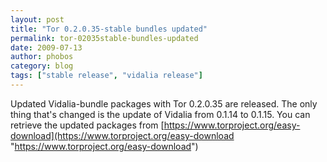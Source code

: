 ```yaml
---
layout: post
title: "Tor 0.2.0.35-stable bundles updated"
permalink: tor-02035stable-bundles-updated
date: 2009-07-13
author: phobos
category: blog
tags: ["stable release", "vidalia release"]
---
```


Updated Vidalia-bundle packages with Tor 0.2.0.35 are released. The only thing that's changed is the update of Vidalia from 0.1.14 to 0.1.15. You can retrieve the updated packages from [https://www.torproject.org/easy-download](https://www.torproject.org/easy-download "https://www.torproject.org/easy-download")

